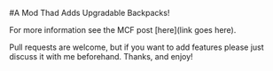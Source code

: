 #A Mod Thad Adds Upgradable Backpacks!

For more information see the MCF post [here](link goes here).

Pull requests are welcome, but if you want to add features please just discuss it with me beforehand. Thanks, and enjoy!



